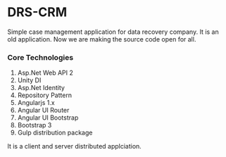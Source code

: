 # DRS-CRM
Simple case management application for data recovery company. It is an old application. Now we are making the source code open for all.

### Core Technologies
1. Asp.Net Web API 2
2. Unity DI
3. Asp.Net Identity
4. Repository Pattern
5. Angularjs 1.x
6. Angular UI Router
7. Angular UI Bootstrap
8. Bootstrap 3
9. Gulp distribution package

It is a client and server distributed applciation.
